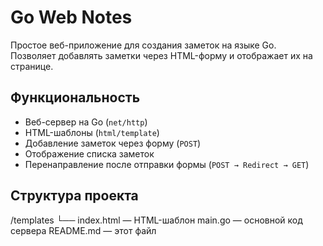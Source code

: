 # Go Web Notes

Простое веб-приложение для создания заметок на языке Go.  
Позволяет добавлять заметки через HTML-форму и отображает их на странице.

## Функциональность

- Веб-сервер на Go (`net/http`)
- HTML-шаблоны (`html/template`)
- Добавление заметок через форму (`POST`)
- Отображение списка заметок
- Перенаправление после отправки формы (`POST → Redirect → GET`)

## Структура проекта

/templates
  └── index.html      — HTML-шаблон
main.go               — основной код сервера
README.md             — этот файл
